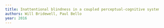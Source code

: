 ```yaml
---
title: Inattentional blindness in a coupled perceptual-cognitive system.
authors: Will Bridewell, Paul Bello
year: 2016
---
```


